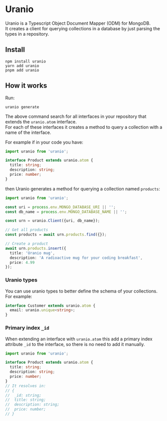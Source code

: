 # Uranio

Uranio is a Typescript Object Document Mapper (ODM) for MongoDB.\
It creates a client for querying collections in a database by just parsing
the types in a repository.

## Install

```
npm install uranio
yarn add uranio
pnpm add uranio
```

## How it works

Run:
```
uranio generate
```

The above command search for all interfaces in your repository that extends
the `uranio.atom` interface.\
For each of these interfaces it creates a method to query a collection with a
name of the interface.

For example if in your code you have:

```typescript
import uranio from 'uranio';

interface Product extends uranio.atom {
  title: string;
  description: string;
  price: number;
}
```

then Uranio generates a method for querying a collection named `products`:

```typescript
import uranio from 'uranio';

const uri = process.env.MONGO_DATABASE_URI || '';
const db_name = process.env.MONGO_DATABASE_NAME || '';

const urn = uranio.Client({uri, db_name});

// Get all products
const products = await urn.products.find({});

// Create a product
await urn.products.insert({
  title: 'Uranio mug',
  description: 'A radioactive mug for your coding breakfast',
  price: 4.99
});
```

### Uranio types

You can use uranio types to better define the schema of your collections.\
For example:

```typescript
interface Customer extends uranio.atom {
  email: uranio.unique<string>;
}
```

### Primary index `_id`

When extending an interface with `uranio.atom` this add a primary index
attribute `_id` to the interface, so there is no need to add it manually.

```typescript
import uranio from 'uranio';

interface Product extends uranio.atom {
  title: string;
  description: string;
  price: number;
}
// It resolves in:
// {
//  _id: string;
//  title: string;
//  description: string;
//  price: number;
// }
```



